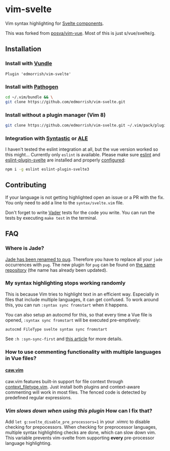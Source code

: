# vim-svelte 

Vim syntax highlighting for [Svelte components](https://v3.svelte.technology).

This was forked from
[posva/vim-vue](https://github.com/posva/vim-vue). Most of this is just s/vue/svelte/g.

## Installation

### Install with [Vundle](https://github.com/VundleVim/Vundle.vim)

```viml
Plugin 'edmorrish/vim-svelte'
```

### Install with [Pathogen](https://github.com/tpope/vim-pathogen)

```bash
cd ~/.vim/bundle && \
git clone https://github.com/edmorrish/vim-svelte.git
```

### Install without a plugin manager (Vim 8)

```bash
git clone https://github.com/edmorrish/vim-svelte.git ~/.vim/pack/plugins/start/vim-svelte
```

### Integration with [Syntastic](https://github.com/scrooloose/syntastic) or [ALE](https://github.com/w0rp/ale)

I haven't tested the eslint integration at all, but the vue version worked so this might...
Currently only `eslint` is available. Please make sure
[eslint](http://eslint.org/) and
[eslint-plugin-svelte](https://github.com/vuejs/eslint-plugin-svelte) are installed
and properly [configured](https://github.com/vuejs/eslint-plugin-svelte):

```bash
npm i -g eslint eslint-plugin-svelte3
```

## Contributing

If your language is not getting highlighted open an issue or a PR with the fix.
You only need to add a line to the `syntax/svelte.vim` file.

Don't forget to write [Vader](https://github.com/junegunn/vader.vim) tests for
the code you write. You can run the tests by executing `make test` in the
terminal.

## FAQ

### Where is Jade?

[Jade has been renamed to pug](https://github.com/pugjs/jade/issues/2184).
Therefore you have to replace all your `jade` occurrences with `pug`. The new
plugin for `pug` can be found on [the same repository](https://github.com/digitaltoad/vim-pug)
(the name has already been updated).

### My syntax highlighting stops working randomly

This is because Vim tries to highlight text in an efficient way. Especially in
files that include multiple languages, it can get confused. To work around
this, you can run `:syntax sync fromstart` when it happens.

You can also setup an autocmd for this, so that every time a Vue file is
opened, `:syntax sync fromstart` will be executed pre-emptively:

```vim
autocmd FileType svelte syntax sync fromstart
```

See `:h :syn-sync-first` and [this article](http://vim.wikia.com/wiki/Fix_syntax_highlighting)
for more details.

### How to use commenting functionality with multiple languages in Vue files?

#### [caw.vim](https://github.com/tyru/caw.vim)

caw.vim features built-in support for file context through [context_filetype.vim](https://github.com/Shougo/context_filetype.vim). Just install both plugins and context-aware commenting will work in most files. The fenced code is detected by predefined regular expressions.

### _Vim slows down when using this plugin_ How can I fix that?

Add `let g:svelte_disable_pre_processors=1` in your .vimrc to disable checking for prepocessors. When checking for preprocessor languages, multiple syntax highlighting checks are done, which can slow down vim. This variable prevents vim-svelte from supporting **every** pre-processor language highlighting.
